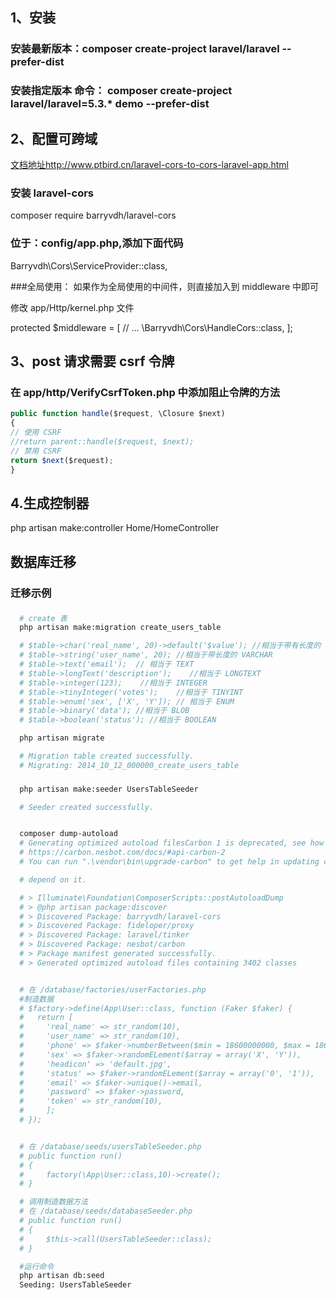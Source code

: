 ## 1、安装

### 安装最新版本：composer create-project laravel/laravel --prefer-dist

### 安装指定版本 命令： composer create-project laravel/laravel=5.3.\* demo --prefer-dist

## 2、配置可跨域

<a href="http://www.ptbird.cn/laravel-cors-to-cors-laravel-app.html">
  文档地址http://www.ptbird.cn/laravel-cors-to-cors-laravel-app.html
</a>

### 安装 laravel-cors

composer require barryvdh/laravel-cors

### 位于：config/app.php,添加下面代码

Barryvdh\Cors\ServiceProvider::class,

###全局使用：
如果作为全局使用的中间件，则直接加入到 middleware 中即可

修改 app/Http/kernel.php 文件

protected \$middleware = [ // ... \Barryvdh\Cors\HandleCors::class, ];

## 3、post 请求需要 csrf 令牌

### 在 app/http/VerifyCsrfToken.php 中添加阻止令牌的方法

```js
public function handle($request, \Closure $next)
{
// 使用 CSRF
//return parent::handle($request, $next);
// 禁用 CSRF
return $next($request);
}
```

## 4.生成控制器

php artisan make:controller Home/HomeController

## 数据库迁移

### 迁移示例

###

```bash
  # create 表
  php artisan make:migration create_users_table

  # $table->char('real_name', 20)->default('$value'); //相当于带有长度的 CHAR
  # $table->string('user_name', 20); //相当于带长度的 VARCHAR
  # $table->text('email');  // 相当于 TEXT
  # $table->longText('description');    //相当于 LONGTEXT
  # $table->integer(123);    //相当于 INTEGER
  # $table->tinyInteger('votes');    //相当于 TINYINT
  # $table->enum('sex', ['X', 'Y']); // 相当于 ENUM
  # $table->binary('data'); //相当于 BLOB
  # $table->boolean('status'); //相当于 BOOLEAN

  php artisan migrate

  # Migration table created successfully.
  # Migrating: 2014_10_12_000000_create_users_table

```

###

```bash
  php artisan make:seeder UsersTableSeeder

  # Seeder created successfully.


  composer dump-autoload
  # Generating optimized autoload filesCarbon 1 is deprecated, see how to migrate to Carbon 2.
  # https://carbon.nesbot.com/docs/#api-carbon-2
  # You can run ".\vendor\bin\upgrade-carbon" to get help in updating carbon and other frameworks and libraries that

  # depend on it.

  # > Illuminate\Foundation\ComposerScripts::postAutoloadDump
  # > @php artisan package:discover
  # > Discovered Package: barryvdh/laravel-cors
  # > Discovered Package: fideloper/proxy
  # > Discovered Package: laravel/tinker
  # > Discovered Package: nesbot/carbon
  # > Package manifest generated successfully.
  # > Generated optimized autoload files containing 3402 classes


  # 在 /database/factories/userFactories.php
  #制造数据
  # $factory->define(App\User::class, function (Faker $faker) {
  #   return [
  #     'real_name' => str_random(10),
  #     'user_name' => str_random(10),
  #     'phone' => $faker->numberBetween($min = 18600000000, $max = 18699999999),
  #     'sex' => $faker->randomELement($array = array('X', 'Y')),
  #     'headicon' => 'default.jpg',
  #     'status' => $faker->randomELement($array = array('0', '1')),
  #     'email' => $faker->unique()->email,
  #     'password' => $faker->password,
  #     'token' => str_random(10),
  #     ];
  # });


  # 在 /database/seeds/usersTableSeeder.php
  # public function run()
  # {
  #     factory(\App\User::class,10)->create();
  # }

  # 调用制造数据方法
  # 在 /database/seeds/databaseSeeder.php
  # public function run()
  # {
  #     $this->call(UsersTableSeeder::class);
  # }

  #运行命令
  php artisan db:seed
  Seeding: UsersTableSeeder


```
